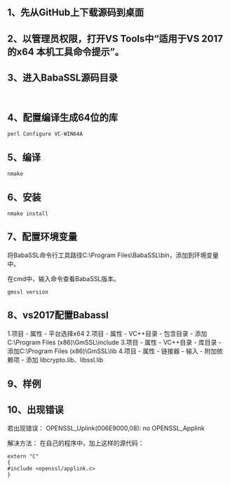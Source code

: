 ## 1、先从GitHub上下载源码到桌面

## 2、以管理员权限，打开VS Tools中“适用于VS 2017 的x64 本机工具命令提示”。

## 3、进入BabaSSL源码目录
```


```
## 4、配置编译生成64位的库
```
perl Configure VC-WIN64A
```

## 5、编译
```
nmake
```

## 6、安装
```
nmake install
```

## 7、配置环境变量
将BabaSSL命令行工具路径C:\Program Files\BabaSSL\bin，添加到环境变量中。

在cmd中，输入命令查看BabaSSL版本。
```
gmssl version
```

## 8、vs2017配置Babassl
1.项目 - 属性 - 平台选择x64
2.项目 - 属性 - VC++目录 - 包含目录 - 添加C:\Program Files (x86)\GmSSL\include
3.项目 - 属性 - VC++目录 - 库目录 - 添加C:\Program Files (x86)\GmSSL\lib
4.项目 - 属性 - 链接器 - 输入 - 附加依赖项 - 添加 libcrypto.lib、libssl.lib

## 9、样例


## 10、出现错误
若出现错误：
OPENSSL_Uplink(006E9000,08): no OPENSSL_Applink 

解决方法：
在自己的程序中，加上这样的源代码：
```
extern "C"
{
#include <openssl/applink.c>
}
```